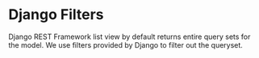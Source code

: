 # Django Filters
Django REST Framework list view by default returns entire query sets for the model. We use filters provided by Django to filter out the queryset.
